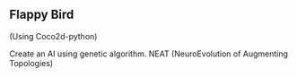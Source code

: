 Flappy Bird 
-----------

(Using Coco2d-python)

Create an AI using genetic algorithm.
NEAT (NeuroEvolution of Augmenting Topologies)

